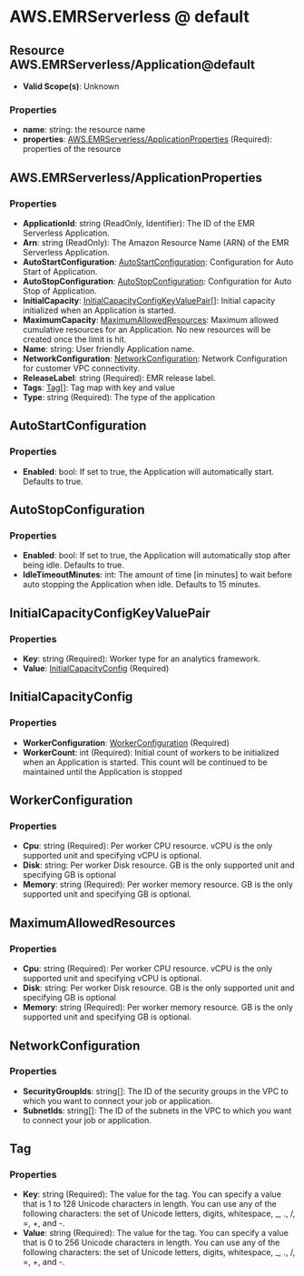 # AWS.EMRServerless @ default

## Resource AWS.EMRServerless/Application@default
* **Valid Scope(s)**: Unknown
### Properties
* **name**: string: the resource name
* **properties**: [AWS.EMRServerless/ApplicationProperties](#awsemrserverlessapplicationproperties) (Required): properties of the resource

## AWS.EMRServerless/ApplicationProperties
### Properties
* **ApplicationId**: string (ReadOnly, Identifier): The ID of the EMR Serverless Application.
* **Arn**: string (ReadOnly): The Amazon Resource Name (ARN) of the EMR Serverless Application.
* **AutoStartConfiguration**: [AutoStartConfiguration](#autostartconfiguration): Configuration for Auto Start of Application.
* **AutoStopConfiguration**: [AutoStopConfiguration](#autostopconfiguration): Configuration for Auto Stop of Application.
* **InitialCapacity**: [InitialCapacityConfigKeyValuePair](#initialcapacityconfigkeyvaluepair)[]: Initial capacity initialized when an Application is started.
* **MaximumCapacity**: [MaximumAllowedResources](#maximumallowedresources): Maximum allowed cumulative resources for an Application. No new resources will be created once the limit is hit.
* **Name**: string: User friendly Application name.
* **NetworkConfiguration**: [NetworkConfiguration](#networkconfiguration): Network Configuration for customer VPC connectivity.
* **ReleaseLabel**: string (Required): EMR release label.
* **Tags**: [Tag](#tag)[]: Tag map with key and value
* **Type**: string (Required): The type of the application

## AutoStartConfiguration
### Properties
* **Enabled**: bool: If set to true, the Application will automatically start. Defaults to true.

## AutoStopConfiguration
### Properties
* **Enabled**: bool: If set to true, the Application will automatically stop after being idle. Defaults to true.
* **IdleTimeoutMinutes**: int: The amount of time [in minutes] to wait before auto stopping the Application when idle. Defaults to 15 minutes.

## InitialCapacityConfigKeyValuePair
### Properties
* **Key**: string (Required): Worker type for an analytics framework.
* **Value**: [InitialCapacityConfig](#initialcapacityconfig) (Required)

## InitialCapacityConfig
### Properties
* **WorkerConfiguration**: [WorkerConfiguration](#workerconfiguration) (Required)
* **WorkerCount**: int (Required): Initial count of workers to be initialized when an Application is started. This count will be continued to be maintained until the Application is stopped

## WorkerConfiguration
### Properties
* **Cpu**: string (Required): Per worker CPU resource. vCPU is the only supported unit and specifying vCPU is optional.
* **Disk**: string: Per worker Disk resource. GB is the only supported unit and specifying GB is optional
* **Memory**: string (Required): Per worker memory resource. GB is the only supported unit and specifying GB is optional.

## MaximumAllowedResources
### Properties
* **Cpu**: string (Required): Per worker CPU resource. vCPU is the only supported unit and specifying vCPU is optional.
* **Disk**: string: Per worker Disk resource. GB is the only supported unit and specifying GB is optional
* **Memory**: string (Required): Per worker memory resource. GB is the only supported unit and specifying GB is optional.

## NetworkConfiguration
### Properties
* **SecurityGroupIds**: string[]: The ID of the security groups in the VPC to which you want to connect your job or application.
* **SubnetIds**: string[]: The ID of the subnets in the VPC to which you want to connect your job or application.

## Tag
### Properties
* **Key**: string (Required): The value for the tag. You can specify a value that is 1 to 128 Unicode characters in length. You can use any of the following characters: the set of Unicode letters, digits, whitespace, _, ., /, =, +, and -. 
* **Value**: string (Required): The value for the tag. You can specify a value that is 0 to 256 Unicode characters in length. You can use any of the following characters: the set of Unicode letters, digits, whitespace, _, ., /, =, +, and -. 

